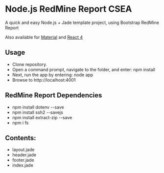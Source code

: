 Node.js RedMine Report CSEA
===

A quick and easy Node.js + Jade template project, using Bootstrap RedMine Report

Also available for [Material](https://github.com/primaryobjects/Node.js-Material-Starter-Template) and [React 4](https://github.com/primaryobjects/Node.js-React-Starter-Template)

## Usage
- Clone repository.
- Open a command prompt, navigate to the folder, and enter: npm install
- Next, run the app by entering: node app
- Browse to http://localhost:4001

## RedMine Report Dependencies
-    npm install dotenv --save 
- npm install ssh2 --savejs
- npm install extract-zip --save
- npm i fs


## Contents:

- layout.jade
- header.jade
- footer.jade
- index.jade

